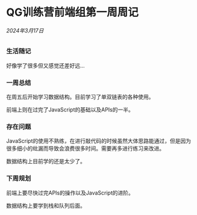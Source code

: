 # QG训练营前端组第一周周记

###### 2024年3月17日

### 生活随记

  好像学了很多但又感觉还差好远...

### 一周总结

在周五后开始学习数据结构。目前学习了单双链表的各种使用。

前端上则在过完了JavaScript的基础以及APIs的一半。

### 存在问题

JavaScript的使用不熟练，在进行敲代码的时候虽然大体思路能通过，但是因为很多细小的纰漏而导致会浪费很多时间。需要再多进行练习来改进。

数据结构上目前学的还是太少了。

### 下周规划

前端上要尽快过完APIs的操作以及JavaScript的进阶。

数据结构上要学到栈和队列后面。

